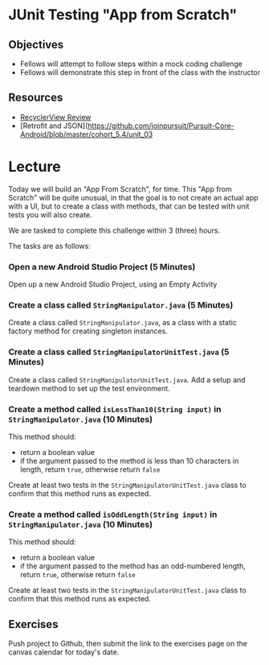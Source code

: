 # JUnit Testing "App from Scratch"

## Objectives
* Fellows will attempt to follow steps within a mock coding challenge
* Fellows will demonstrate this step in front of the class with the instructor

## Resources
* [RecyclerView Review](https://github.com/joinpursuit/Pursuit-Core-Android/blob/master/cohort_5.4/unit_02/02_20_recyclerview_review.md) 
* [Retrofit and JSON](https://github.com/joinpursuit/Pursuit-Core-Android/blob/master/cohort_5.4/unit_03

# Lecture

Today we will build an "App From Scratch", for time. This "App from Scratch" will be quite unusual, in that the goal is to not create an actual app with a UI, but to create a class with methods, that can be tested with unit tests you will also create.

We are tasked to complete this challenge within 3 (three) hours.

The tasks are as follows:

### Open a new Android Studio Project (5 Minutes)
Open up a new Android Studio Project, using an Empty Activity

### Create a class called `StringManipulator.java` (5 Minutes)
Create a class called `StringManipulator.java`, as a class with a static factory method for creating singleton instances.

### Create a class called `StringManipulatorUnitTest.java` (5 Minutes)
Create a class called `StringManipulatorUnitTest.java`. Add a setup and teardown method to set up the test environment.

### Create a method called `isLessThan10(String input)` in `StringManipulator.java` (10 Minutes)
This method should:
* return a boolean value
* if the argument passed to the method is less than 10 characters in length, return `true`, otherwise return `false`

Create at least two tests in the `StringManipulatorUnitTest.java` class to confirm that this method runs as expected.

### Create a method called `isOddLength(String input)` in `StringManipulator.java` (10 Minutes)
This method should:
* return a boolean value
* if the argument passed to the method has an odd-numbered length, return `true`, otherwise return `false`

Create at least two tests in the `StringManipulatorUnitTest.java` class to confirm that this method runs as expected.



## Exercises
Push project to Github, then submit the link to the exercises page on the canvas calendar for today's date.
